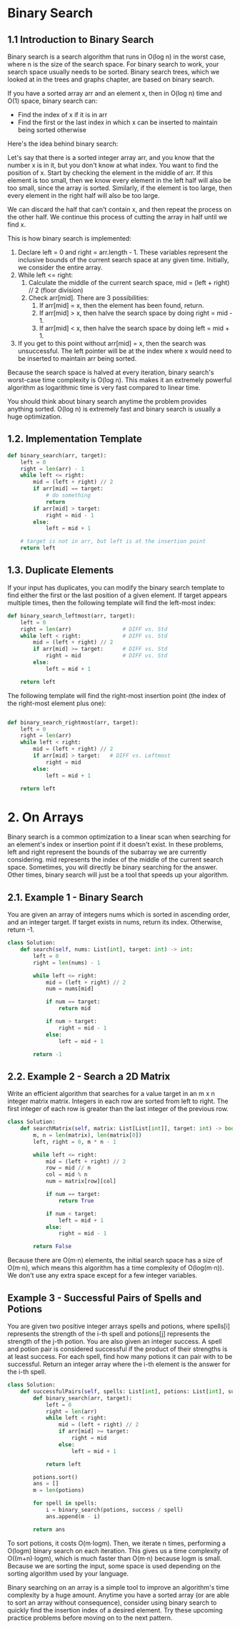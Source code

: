 # Binary Search

## 1.1 Introduction to Binary Search

Binary search is a search algorithm that runs in O(log n) in the worst case, where n is the size of the search space. For binary search to work, your search space usually needs to be sorted. Binary search trees, which we looked at in the trees and graphs chapter, are based on binary search.

If you have a sorted array arr and an element x, then in O(log n) time and O(1) space, binary search can:
- Find the index of x if it is in arr
- Find the first or the last index in which x can be inserted to maintain being sorted otherwise

Here's the idea behind binary search:

Let's say that there is a sorted integer array arr, and you know that the number x is in it, but you don't know at what index. You want to find the position of x. Start by checking the element in the middle of arr. If this element is too small, then we know every element in the left half will also be too small, since the array is sorted. Similarly, if the element is too large, then every element in the right half will also be too large.

We can discard the half that can't contain x, and then repeat the process on the other half. We continue this process of cutting the array in half until we find x.

This is how binary search is implemented:

1. Declare left = 0 and right = arr.length - 1. These variables represent the inclusive bounds of the current search space at any given time. Initially, we consider the entire array.
2. While left <= right:
   1. Calculate the middle of the current search space, mid = (left + right) // 2 (floor division)
   2. Check arr[mid]. There are 3 possibilities:
      1. If arr[mid] = x, then the element has been found, return.
      2. If arr[mid] > x, then halve the search space by doing right = mid - 1.
      3. If arr[mid] < x, then halve the search space by doing left = mid + 1.
3. If you get to this point without arr[mid] = x, then the search was unsuccessful. The left pointer will be at the index where x would need to be inserted to maintain arr being sorted.

Because the search space is halved at every iteration, binary search's worst-case time complexity is O(log n). This makes it an extremely powerful algorithm as logarithmic time is very fast compared to linear time.

You should think about binary search anytime the problem provides anything sorted. O(log n) is extremely fast and binary search is usually a huge optimization.

## 1.2. Implementation Template

```python
def binary_search(arr, target):
    left = 0
    right = len(arr) - 1
    while left <= right:
        mid = (left + right) // 2
        if arr[mid] == target:
            # do something
            return
        if arr[mid] > target:
            right = mid - 1
        else:
            left = mid + 1

    # target is not in arr, but left is at the insertion point
    return left
```

## 1.3. Duplicate Elements

If your input has duplicates, you can modify the binary search template to find either the first or the last position of a given element. If target appears multiple times, then the following template will find the left-most index:

```python
def binary_search_leftmost(arr, target):
    left = 0
    right = len(arr)                # DIFF vs. Std
    while left < right:             # DIFF vs. Std
        mid = (left + right) // 2
        if arr[mid] >= target:      # DIFF vs. Std
            right = mid             # DIFF vs. Std
        else:
            left = mid + 1

    return left
```
The following template will find the right-most insertion point (the index of the right-most element plus one):

```python

def binary_search_rightmost(arr, target):
    left = 0
    right = len(arr)
    while left < right:
        mid = (left + right) // 2
        if arr[mid] > target:   # DIFF vs. Leftmost
            right = mid
        else:
            left = mid + 1

    return left
```

# 2. On Arrays

Binary search is a common optimization to a linear scan when searching for an element's index or insertion point if it doesn't exist. In these problems, left and right represent the bounds of the subarray we are currently considering. mid represents the index of the middle of the current search space. Sometimes, you will directly be binary searching for the answer. Other times, binary search will just be a tool that speeds up your algorithm.

## 2.1. Example 1 - Binary Search

You are given an array of integers nums which is sorted in ascending order, and an integer target. If target exists in nums, return its index. Otherwise, return -1.

```python
class Solution:
    def search(self, nums: List[int], target: int) -> int:
        left = 0
        right = len(nums) - 1

        while left <= right:
            mid = (left + right) // 2
            num = nums[mid]

            if num == target:
                return mid

            if num > target:
                right = mid - 1
            else:
                left = mid + 1

        return -1
```

## 2.2. Example 2 - Search a 2D Matrix

Write an efficient algorithm that searches for a value target in an m x n integer matrix matrix. Integers in each row are sorted from left to right. The first integer of each row is greater than the last integer of the previous row.

```python
class Solution:
    def searchMatrix(self, matrix: List[List[int]], target: int) -> bool:
        m, n = len(matrix), len(matrix[0])
        left, right = 0, m * n - 1

        while left <= right:
            mid = (left + right) // 2
            row = mid // n
            col = mid % n
            num = matrix[row][col]

            if num == target:
                return True

            if num < target:
                left = mid + 1
            else:
                right = mid - 1

        return False
```

Because there are O(m⋅n) elements, the initial search space has a size of O(m⋅n), which means this algorithm has a time complexity of O(log(m⋅n)). We don't use any extra space except for a few integer variables.

## Example 3 - Successful Pairs of Spells and Potions

You are given two positive integer arrays spells and potions, where spells[i] represents the strength of the i-th spell and potions[j] represents the strength of the j-th potion. You are also given an integer success. A spell and potion pair is considered successful if the product of their strengths is at least success. For each spell, find how many potions it can pair with to be successful. Return an integer array where the i-th element is the answer for the i-th spell.

```python
class Solution:
    def successfulPairs(self, spells: List[int], potions: List[int], success: int) -> List[int]:
        def binary_search(arr, target):
            left = 0
            right = len(arr)
            while left < right:
                mid = (left + right) // 2
                if arr[mid] >= target:
                    right = mid
                else:
                    left = mid + 1

            return left

        potions.sort()
        ans = []
        m = len(potions)

        for spell in spells:
            i = binary_search(potions, success / spell)
            ans.append(m - i)

        return ans

```

To sort potions, it costs O(m⋅logm). Then, we iterate n times, performing a O(logm) binary search on each iteration. This gives us a time complexity of O((m+n)⋅logm), which is much faster than O(m⋅n) because logm is small. Because we are sorting the input, some space is used depending on the sorting algorithm used by your language.

Binary searching on an array is a simple tool to improve an algorithm's time complexity by a huge amount. Anytime you have a sorted array (or are able to sort an array without consequence), consider using binary search to quickly find the insertion index of a desired element. Try these upcoming practice problems before moving on to the next pattern.